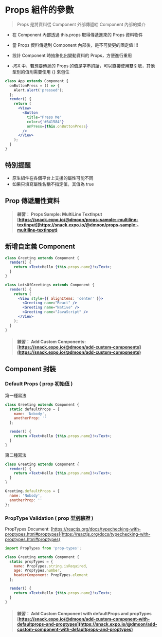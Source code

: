 # Props 組件的參數

> Props 是將資料從 Component 外部傳遞給 Component 內部的媒介

- 在 Component 內部透過 this.props 取得傳遞進來的 Props 資料物件
- 當 Props 資料傳遞到 Component 內部後，是不可變更的固定值 !!!

- 設計 Component 時抽象化出變動資料的 Props，方便進行重用

- JSX 中，若想要傳遞的 Props 的值是字串的話，可以直接使用雙引號，其他型別的值則需要使用 {} 來包住

```jsx
class App extends Component {
  onButtonPress = () => {
    Alert.alert('pressed');
  };
  render() {
    return (
      <View>
        <Button
          title="Press Me"
          color={'#841584'}
          onPress={this.onButtonPress}
        />
      </View>
    );
  }
}
```

## 特別提醒

- 原生組件在各個平台上支援的屬性可能不同
- 如果只填寫屬性名稱不指定值，其值為 true

## Prop 傳遞屬性資料

> #### 練習： Props Sample: MultiLine TextInput [https://snack.expo.io/@dmoon/props-sample:-multiline-textinput](https://snack.expo.io/@dmoon/props-sample:-multiline-textinput)

## 新增自定義 Component

```jsx
class Greeting extends Component {
  render() {
    return <Text>Hello {this.props.name}!</Text>;
  }
}
```

```jsx
class LotsOfGreetings extends Component {
  render() {
    return (
      <View style={{ alignItems: 'center' }}>
        <Greeting name="React" />
        <Greeting name="Native" />
        <Greeting name="JavaScript" />
      </View>
    );
  }
}
```

> #### 練習： Add Custom Components: [https://snack.expo.io/@dmoon/add-custom-components](https://snack.expo.io/@dmoon/add-custom-components)

## Component 封裝

### Default Props ( prop 初始值 )

第一種寫法

```jsx
class Greeting extends Component {
  static defaultProps = {
    name: 'Nobody',
    anotherProp: ''
  };

  render() {
    return <Text>Hello {this.props.name}!</Text>;
  }
}
```

第二種寫法

```jsx
class Greeting extends Component {
  render() {
    return <Text>Hello {this.props.name}!</Text>;
  }
}

Greeting.defaultProps = {
  name: 'Nobody',
  anotherProp: ''
};
```

### PropType Validation ( prop 型別驗證 )

PropTypes Document: [https://reactjs.org/docs/typechecking-with-proptypes.html#proptypes](https://reactjs.org/docs/typechecking-with-proptypes.html#proptypes)

```jsx
import PropTypes from 'prop-types';

class Greeting extends Component {
  static propTypes = {
    name: PropTypes.string.isRequired,
    age: PropTypes.number,
    headerComponent: PropTypes.element
  };

  render() {
    return <Text>Hello {this.props.name}!</Text>;
  }
}
```

> #### 練習： Add Custom Component with defaultProps and propTypes [https://snack.expo.io/@dmoon/add-custom-component-with-defaultprops-and-proptypes](https://snack.expo.io/@dmoon/add-custom-component-with-defaultprops-and-proptypes)

